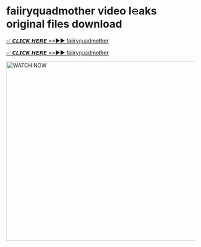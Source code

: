 # faiiryquadmother video l𝚎aks original files download

<p><a href="https://mediafirer.com/faiiryquadmother&ref=titik" rel="nofollow">✅ 𝘾𝙇𝙄𝘾𝙆 𝙃𝙀𝙍𝙀 ==►► faiiryquadmother</a></p>

<p><a href="https://mediafirer.com/faiiryquadmother&ref=titik" rel="nofollow">✅ 𝘾𝙇𝙄𝘾𝙆 𝙃𝙀𝙍𝙀 ==►► faiiryquadmother</a></p>

<p><a rel="nofollow" title="WATCH NOW" href="https://mediafirer.com/faiiryquadmother&ref=titik"><img border="faiiryquadmother" height="480" width="854" title="WATCH NOW" alt="WATCH NOW" src="https://i.imgur.com/WiGg2rx.gif"></a></p>